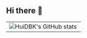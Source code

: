 ## Hi there 👋

<table border=0>
  <tr>
    <td><img src="https://github-readme-stats.vercel.app/api?username=Ry3n-Huanghuidbk&show_icons=true&count_private=true&theme=vue-light&hide_border=true" alt="HuiDBK's GitHub stats" style="zoom:100%;" align="left"/></td>
  </tr>
</table>


<!--
**Ry3n-Huang/Ry3n-Huang** is a ✨ _special_ ✨ repository because its `README.md` (this file) appears on your GitHub profile.

Here are some ideas to get you started:

- 🔭 I’m currently working on ...
- 🌱 I’m currently learning ...
- 👯 I’m looking to collaborate on ...
- 🤔 I’m looking for help with ...
- 💬 Ask me about ...
- 📫 How to reach me: ...
- 😄 Pronouns: ...
- ⚡ Fun fact: ...
-->
